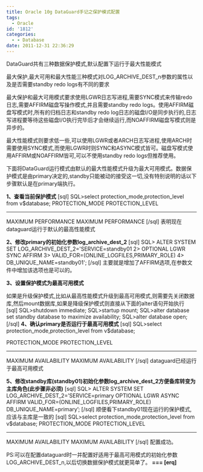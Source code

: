 ```yaml
---
title: Oracle 10g DataGuard手记之保护模式配置
tags:
  - Oracle
id: '1812'
categories:
  - - Database
date: 2011-12-31 22:36:29
---
```


DataGuard共有三种数据保护模式,默认配置下运行于最大性能模式
<!-- more -->
最大保护,最大可用和最大性能三种模式对LOG_ARCHIVE_DEST_n参数的属性以及是否需要standby redo logs有不同的要求

最大保护和最大可用模式要求使用LGWR日志写进程,需要SYNC模式来传输redo日志,需要AFFIRM磁盘写操作模式,并且需要standby redo logs。使用AFFIRM磁盘写模式时,所有的归档日志和standby redo log日志的磁盘I/O是同步执行的,日志写进程要等待这些磁盘I/O执行完毕后才会继续运行,而NOAFFIRM磁盘写模式则是异步的。

最大性能模式则要求低一些,可以使用LGWR或者ARCH日志写进程,使用ARCH时需要使用SYNC模式,而使用LGWR时则SYNC和ASYNC模式皆可。磁盘写模式使用AFFIRM或NOAFFIRM皆可,可以不使用standby redo logs但推荐使用。

下面将DataGuard运行模式由默认的最大性能模式升级为最大可用模式。数据保护模式是由primary决定的,standby只能被动的接受这一切,没有特别说明的话以下步骤默认是在primary端执行。

**1、查看当前保护模式**
\[sql\]
SQL>select protection_mode,protection_level from v$database;
PROTECTION_MODE PROTECTION_LEVEL
-------------------- --------------------
MAXIMUM PERFORMANCE MAXIMUM PERFORMANCE
\[/sql\]
表明现在dataguard运行于默认的最高性能模式

**2、修改primary的初始化参数log_archive_dest_2**
\[sql\]
SQL> ALTER SYSTEM SET LOG_ARCHIVE_DEST_2='SERVICE=standby01
 2> OPTIONAL LGWR SYNC AFFIRM
 3> VALID_FOR=(ONLINE_LOGFILES,PRIMARY_ROLE)
 4> DB_UNIQUE_NAME=standby01';
\[/sql\]
主要就是增加了AFFIRM选项,在参数文件中增加该选项也是可以的。

**3、设置保护模式为最高可用模式**

如果是升级保护模式,比如从最高性能模式升级到最高可用模式,则需要先关闭数据库,然后mount数据库,如果是降级保护模式则直接从下面的alter语句开始执行
\[sql\]
SQL>shutdown immediate;
SQL>startup mount;
SQL>alter database set standby database to maximize availability;
SQL>alter database open;
\[/sql\]
**4、确认primary是否运行于最高可用模式**
\[sql\]
SQL>select protection_mode,protection_level from v$database;

PROTECTION_MODE PROTECTION_LEVEL
-------------------- --------------------
MAXIMUM AVAILABILITY MAXIMUM AVAILABILITY
\[/sql\]
dataguard已经运行于最高可用模式

**5、修改standby库(standby01)初始化参数log_archive_dest_2方便备库转变为主库角色(此步骤非必须)**
\[sql\]
SQL> ALTER SYSTEM SET LOG_ARCHIVE_DEST_2=’SERVICE=primary OPTIONAL LGWR ASYNC AFFIRM VALID_FOR=(ONLINE_LOGFILES,PRIMARY_ROLE) DB_UNIQUE_NAME=primary’;
\[/sql\]
顺便看下standby01现在运行的保护模式,应该与主库是一致的
\[sql\]
SQL>select protection_mode,protection_level from v$database;
PROTECTION_MODE PROTECTION_LEVEL
-------------------- --------------------
MAXIMUM AVAILABILITY MAXIMUM AVAILABILITY
\[/sql\]
配置成功。

PS:可以在配置dataguard时一并配置好适用于最高可用模式的初始化参数LOG_ARCHIVE_DEST_n,以后切换数据保护模式就更简单了。
 **===
\[erq\]**